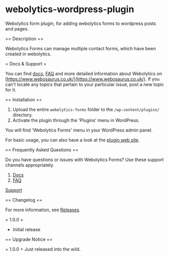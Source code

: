 # webolytics-wordpress-plugin
Webolytics form plugin, for adding webolytics forms to wordpress posts and pages.

== Description ==

Webolytics Forms can manage multiple contact forms, which have been created in webolytics.

= Docs & Support =

You can find [docs](https://www.webosaurus.co.uk/), [FAQ](https://www.webosaurus.co.uk/) and more detailed information about Webolytics on [https://www.webosaurus.co.uk/](https://www.webosaurus.co.uk/). If you can't locate any topics that pertain to your particular issue, post a new topic for it.


== Installation ==

1. Upload the entire `webolytics-forms` folder to the `/wp-content/plugins/` directory.
1. Activate the plugin through the 'Plugins' menu in WordPress.

You will find 'Webolytics Forms' menu in your WordPress admin panel.

For basic usage, you can also have a look at the [plugin web site](https://www.webosaurus.co.uk/).

== Frequently Asked Questions ==

Do you have questions or issues with Webolytics Forms? Use these support channels appropriately.

1. [Docs](https://www.webosaurus.co.uk/)
1. [FAQ](https://www.webosaurus.co.uk/)

[Support](https://www.webosaurus.co.uk/)


== Changelog ==

For more information, see [Releases](https://www.webosaurus.co.uk/).

= 1.0.0 =

* Initial release

== Upgrade Notice ==
 
= 1.0.0 =
Just released into the wild.
